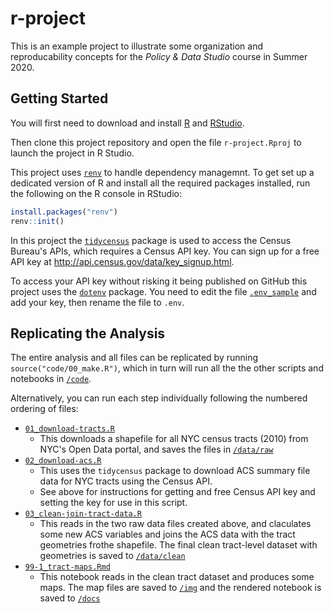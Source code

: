 # r-project

This is an example project to illustrate some organization and reproducability concepts for the _Policy & Data Studio_ course in Summer 2020. 

## Getting Started

You will first need to download and install [R](https://cran.rstudio.com/) and [RStudio](https://rstudio.com/products/rstudio/download/). 

Then clone this project repository and open the file `r-project.Rproj` to launch the project in R Studio. 

This project uses [`renv`](https://rstudio.github.io/renv/articles/renv.html) to handle dependency managemnt. To get set up a dedicated version of R and install all the required packages installed, run the following on the R console in RStudio:

```r
install.packages("renv")
renv::init()
```

In this project the [`tidycensus`](https://walker-data.com/tidycensus/) package is used to access the Census Bureau's APIs, which requires a Census API key. You can sign up for a free API key at http://api.census.gov/data/key_signup.html.

To access your API key without risking it being published on GitHub this project uses the [`dotenv`](https://github.com/gaborcsardi/dotenv) package. You need to edit the file [`.env_sample`]() and add your key, then rename the file to `.env`.


## Replicating the Analysis

The entire analysis and all files can be replicated by running `source("code/00_make.R")`, which in turn will run all the the other scripts and notebooks in [`/code`](/code). 

Alternatively, you can run each step individually following the numbered ordering of files:

* [`01_download-tracts.R`](code/01_download-tracts.R)
  * This downloads a shapefile for all NYC census tracts (2010) from NYC's Open Data portal, and saves the files in [`/data/raw`](/data/raw)
* [`02_download-acs.R`](code/02_download-acs.R)
  * This uses the `tidycensus` package to download ACS summary file data for NYC tracts using the Census API. 
  * See above for instructions for getting and free Census API key and setting the key for use in this script.
* [`03_clean-join-tract-data.R`](code/03_clean-join-tract-data.R)
  * This reads in the two raw data files created above, and claculates some new ACS variables and joins the ACS data with the tract geometries frothe shapefile. The final clean tract-level dataset with geometries is saved to [`/data/clean`](/data/clean)
* [`99-1_tract-maps.Rmd`](code/99-1_tract-maps.Rmd)
  * This notebook reads in the clean tract dataset and produces some maps. The map files are saved to [`/img`](/img) and the rendered notebook is saved to [`/docs`](/docs)
